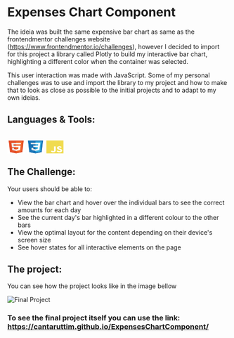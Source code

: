 # Expenses Chart Component

The ideia was built the same expensive bar chart as same as the frontendmentor challenges website (https://www.frontendmentor.io/challenges), however I decided
to import for this project a library called Plotly to build my interactive bar chart, highlighting a different color when the container was selected.

This user interaction was made with JavaScript. Some of my personal challenges was to use and import the library to my project and how to make that to look as close as possible
to the initial projects and to adapt to my own ideias.

## Languages & Tools:

  <div style="display: inline_block"><br>
  <img align="center" alt="Canta-HTML" height="30" width="40" src="https://raw.githubusercontent.com/devicons/devicon/master/icons/html5/html5-original.svg">
  <img align="center" alt="Canta-CSS" height="30" width="40" src="https://raw.githubusercontent.com/devicons/devicon/master/icons/css3/css3-original.svg">
  <img align="center" alt="Canta-Js" height="30" width="40" src="https://raw.githubusercontent.com/devicons/devicon/master/icons/javascript/javascript-plain.svg">
  </div>

## The Challenge:

Your users should be able to:

- View the bar chart and hover over the individual bars to see the correct amounts for each day
- See the current day's bar highlighted in a different colour to the other bars
- View the optimal layout for the content depending on their device's screen size
- See hover states for all interactive elements on the page

## The project:
You can see how the project looks like in the image bellow

![Final Project](https://user-images.githubusercontent.com/81988636/177770886-111295fe-2c91-417c-b422-5b7f26543dcc.png)

### To see the final project itself you can use the link: https://cantaruttim.github.io/ExpensesChartComponent/

